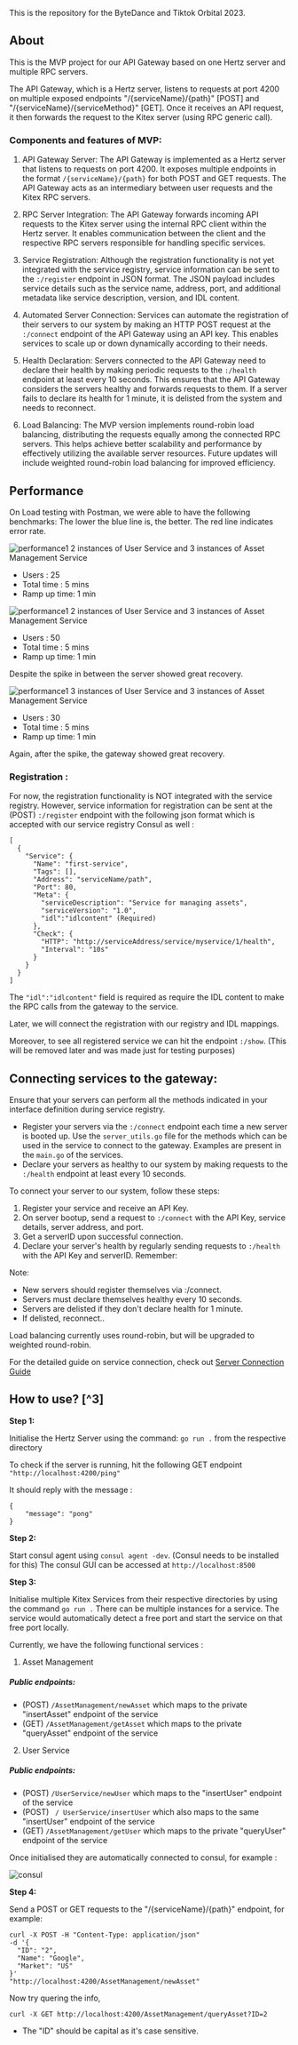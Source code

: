This is the repository for the ByteDance and Tiktok Orbital 2023.

## About

This is the MVP project for our API Gateway based on one Hertz server and multiple RPC servers.

The API Gateway, which is a Hertz server, listens to requests at port 4200 on multiple exposed endpoints "/{serviceName}/{path}" [POST] and "/{serviceName}/{serviceMethod}" [GET]. Once it receives an API request, it then forwards the request to the Kitex server (using RPC generic call).

### Components and features of MVP:

1. API Gateway Server: The API Gateway is implemented as a Hertz server that listens to requests on port 4200. It exposes multiple endpoints in the format `/{serviceName}/{path}` for both POST and GET requests. The API Gateway acts as an intermediary between user requests and the Kitex RPC servers.

2. RPC Server Integration: The API Gateway forwards incoming API requests to the Kitex server using the internal RPC client within the Hertz server. It enables communication between the client and the respective RPC servers responsible for handling specific services.

3. Service Registration: Although the registration functionality is not yet integrated with the service registry, service information can be sent to the `:/register` endpoint in JSON format. The JSON payload includes service details such as the service name, address, port, and additional metadata like service description, version, and IDL content.

4. Automated Server Connection: Services can automate the registration of their servers to our system by making an HTTP POST request at the `:/connect` endpoint of the API Gateway using an API key. This enables services to scale up or down dynamically according to their needs.

5. Health Declaration: Servers connected to the API Gateway need to declare their health by making periodic requests to the `:/health` endpoint at least every 10 seconds. This ensures that the API Gateway considers the servers healthy and forwards requests to them. If a server fails to declare its health for 1 minute, it is delisted from the system and needs to reconnect.

6. Load Balancing: The MVP version implements round-robin load balancing, distributing the requests equally among the connected RPC servers. This helps achieve better scalability and performance by effectively utilizing the available server resources. Future updates will include weighted round-robin load balancing for improved efficiency.

## Performance

On Load testing with Postman, we were able to have the following benchmarks:
The lower the blue line is, the better.
The red line indicates error rate.

![performance1](perf-25users-mvp.png)
2 instances of User Service and 3 instances of Asset Management Service

- Users : 25
- Total time : 5 mins
- Ramp up time: 1 min

![performance1](perf-50users-mvp.png)
2 instances of User Service and 3 instances of Asset Management Service

- Users : 50
- Total time : 5 mins
- Ramp up time: 1 min

Despite the spike in between the server showed great recovery.

![performance1](perf-30users.png)
3 instances of User Service and 3 instances of Asset Management Service

- Users : 30
- Total time : 5 mins
- Ramp up time: 1 min

Again, after the spike, the gateway showed great recovery.

### Registration :

For now, the registration functionality is NOT integrated with the service registry. However, service information for registration can be sent at the (POST) `:/register` endpoint with the following json format which is accepted with our service registry Consul as well :

```
[
  {
    "Service": {
      "Name": "first-service",
      "Tags": [],
      "Address": "serviceName/path",
      "Port": 80,
      "Meta": {
        "serviceDescription": "Service for managing assets",
        "serviceVersion": "1.0",
        "idl":"idlcontent" (Required)
      },
      "Check": {
        "HTTP": "http://serviceAddress/service/myservice/1/health",
        "Interval": "10s"
      }
    }
  }
]
```

The `"idl":"idlcontent"` field is required as require the IDL content to make the RPC calls from the gateway to the service.

Later, we will connect the registration with our registry and IDL mappings.

Moreover, to see all registered service we can hit the endpoint `:/show`. (This will be removed later and was made just for testing purposes)

## Connecting services to the gateway:

Ensure that your servers can perform all the methods indicated in your interface definition during service registry.

- Register your servers via the `:/connect` endpoint each time a new server is booted up. Use the `server_utils.go` file for the methods which can be used in the service to connect to the gateway. Examples are present in the `main.go` of the services.
- Declare your servers as healthy to our system by making requests to the `:/health` endpoint at least every 10 seconds.

To connect your server to our system, follow these steps:

1. Register your service and receive an API Key.
2. On server bootup, send a request to `:/connect` with the API Key, service details, server address, and port.
3. Get a serverID upon successful connection.
4. Declare your server's health by regularly sending requests to `:/health` with the API Key and serverID.
   Remember:

Note:

- New servers should register themselves via :/connect.
- Servers must declare themselves healthy every 10 seconds.
- Servers are delisted if they don't declare health for 1 minute.
- If delisted, reconnect..

Load balancing currently uses round-robin, but will be upgraded to weighted round-robin.

For the detailed guide on service connection, check out [Server Connection Guide](ServerConnectionGuide.md)

## How to use? [^3]

**Step 1:**

Initialise the Hertz Server using the command: `go run .` from the respective directory

To check if the server is running, hit the following GET endpoint
`"http://localhost:4200/ping"`

It should reply with the message :

```
{
    "message": "pong"
}
```

**Step 2:**

Start consul agent using `consul agent -dev`. (Consul needs to be installed for this)
The consul GUI can be accessed at `http://localhost:8500`

**Step 3:**

Initialise multiple Kitex Services from their respective directories by using the command `go run .`
There can be multiple instances for a service. The service would automatically detect a free port and start the service on that free port locally.

Currently, we have the following functional services :

1. Asset Management

##### Public endpoints:

- (POST) `/AssetManagement/newAsset` which maps to the private "insertAsset" endpoint of the service
- (GET) `/AssetManagement/getAsset` which maps to the private "queryAsset" endpoint of the service

2. User Service

##### Public endpoints:

- (POST) `/UserService/newUser` which maps to the "insertUser" endpoint of the service
- (POST) ` / UserService/insertUser` which also maps to the same "insertUser" endpoint of the service
- (GET) `/AssetManagement/getUser` which maps to the private "queryUser" endpoint of the service

Once initialised they are automatically connected to consul, for example :

![consul](consulservicesconnection.png)

**Step 4:**

Send a POST or GET requests to the "/{serviceName}/{path}" endpoint, for example:

```
curl -X POST -H "Content-Type: application/json"
-d '{
  "ID": "2",
  "Name": "Google",
  "Market": "US"
}'
"http://localhost:4200/AssetManagement/newAsset"
```

Now try quering the info,

```
curl -X GET http://localhost:4200/AssetManagement/queryAsset?ID=2
```

- The "ID" should be capital as it's case sensitive.
